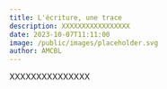 ```yaml
---
title: L'écriture, une trace
description: XXXXXXXXXXXXXXXXX
date: 2023-10-07T11:11:00
image: /public/images/placeholder.svg
author: AMCBL
---
```

XXXXXXXXXXXXXXX
